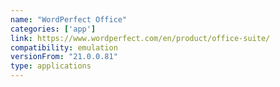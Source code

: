 ```yaml
---
name: "WordPerfect Office"
categories: ['app']
link: https://www.wordperfect.com/en/product/office-suite/
compatibility: emulation
versionFrom: "21.0.0.81"
type: applications
---
```


